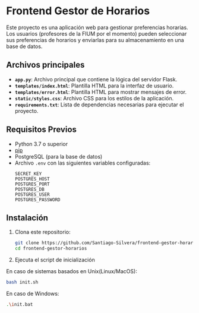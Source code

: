 # Frontend Gestor de Horarios

Este proyecto es una aplicación web para gestionar preferencias horarias. Los usuarios (profesores de la FIUM por el momento) pueden seleccionar sus preferencias de horarios y enviarlas para su almacenamiento en una base de datos.

## Archivos principales

- **`app.py`**: Archivo principal que contiene la lógica del servidor Flask.
- **`templates/index.html`**: Plantilla HTML para la interfaz de usuario.
- **`templates/error.html`**: Plantilla HTML para mostrar mensajes de error.
- **`static/styles.css`**: Archivo CSS para los estilos de la aplicación.
- **`requirements.txt`**: Lista de dependencias necesarias para ejecutar el proyecto.

## Requisitos Previos

- Python 3.7 o superior
- [pip](https://pip.pypa.io/en/stable/)
- PostgreSQL (para la base de datos)
- Archivo `.env` con las siguientes variables configuradas:
  ```properties
  SECRET_KEY
  POSTGRES_HOST
  POSTGRES_PORT
  POSTGRES_DB
  POSTGRES_USER
  POSTGRES_PASSWORD
  ```

## Instalación

1. Clona este repositorio:

   ```bash
   git clone https://github.com/Santiago-Silvera/frontend-gestor-horarios
   cd frontend-gestor-horarios
   ```

2. Ejecuta el script de inicialización

En caso de sistemas basados en Unix(Linux/MacOS):

```bash
bash init.sh
```

En caso de Windows:

```bash
.\init.bat
```
